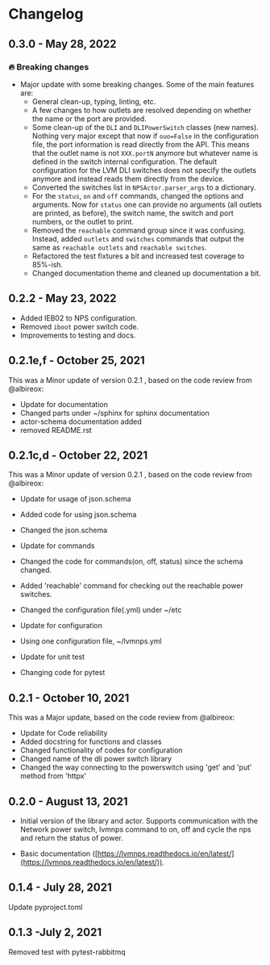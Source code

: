 # Changelog

## 0.3.0 - May 28, 2022

### 🔥 Breaking changes

* Major update with some breaking changes. Some of the main features are:
  * General clean-up, typing, linting, etc.
  * A few changes to how outlets are resolved depending on whether the name or the port are provided.
  * Some clean-up of the `DLI` and `DLIPowerSwitch` classes (new names). Nothing very major except that now if `ouo=False` in the configuration file, the port information is read directly from the API. This means that the outlet name is not `XXX.portN` anymore but whatever name is defined in the switch internal configuration. The default configuration for the LVM DLI switches does not specify the outlets anymore and instead reads them directly from the device.
  * Converted the switches list in `NPSActor.parser_args` to a dictionary.
  * For the `status`, `on` and `off` commands, changed the options and arguments. Now for `status` one can provide no arguments (all outlets are printed, as before), the switch name, the switch and port numbers, or the outlet to print.
  * Removed the `reachable` command group since it was confusing. Instead, added `outlets` and `switches` commands that output the same as `reachable outlets` and `reachable switches`.
  * Refactored the test fixtures a bit and increased test coverage to 85%-ish.
  * Changed documentation theme and cleaned up documentation a bit.


## 0.2.2 - May 23, 2022

* Added IEB02 to NPS configuration.
* Removed `iboot` power switch code.
* Improvements to testing and docs.


## 0.2.1e,f - October 25, 2021

This was a Minor update of version 0.2.1 , based on the code review from @albireox:

* Update for documentation
* Changed parts under ~/sphinx for sphinx documentation
* actor-schema documentation added
* removed README.rst


## 0.2.1c,d - October 22, 2021

This was a Minor update of version 0.2.1 , based on the code review from @albireox:

* Update for usage of json.schema
* Added code for using json.schema
* Changed the json.schema

* Update for commands
* Changed the code for commands(on, off, status) since the schema changed.
* Added 'reachable' command for checking out the reachable power switches.
* Changed the configuration file(.yml) under ~/etc

* Update for configuration
* Using one configuration file, ~/lvmnps.yml

* Update for unit test
* Changing code for pytest


## 0.2.1 - October 10, 2021

This was a Major update, based on the code review from @albireox:

* Update for Code reliability
* Added docstring for functions and classes
* Changed functionality of codes for configuration
* Changed name of the dli power switch library
* Changed the way connecting to the powerswitch using 'get' and 'put' method from 'httpx'


## 0.2.0 - August 13, 2021

* Initial version of the library and actor. Supports communication with the Network power switch, lvmnps command to on, off and cycle the nps and return the status of power.

* Basic documentation ([https://lvmnps.readthedocs.io/en/latest/](https://lvmnps.readthedocs.io/en/latest/)).


## 0.1.4 - July 28, 2021

Update pyproject.toml


## 0.1.3 -July 2, 2021

Removed test with pytest-rabbitmq
